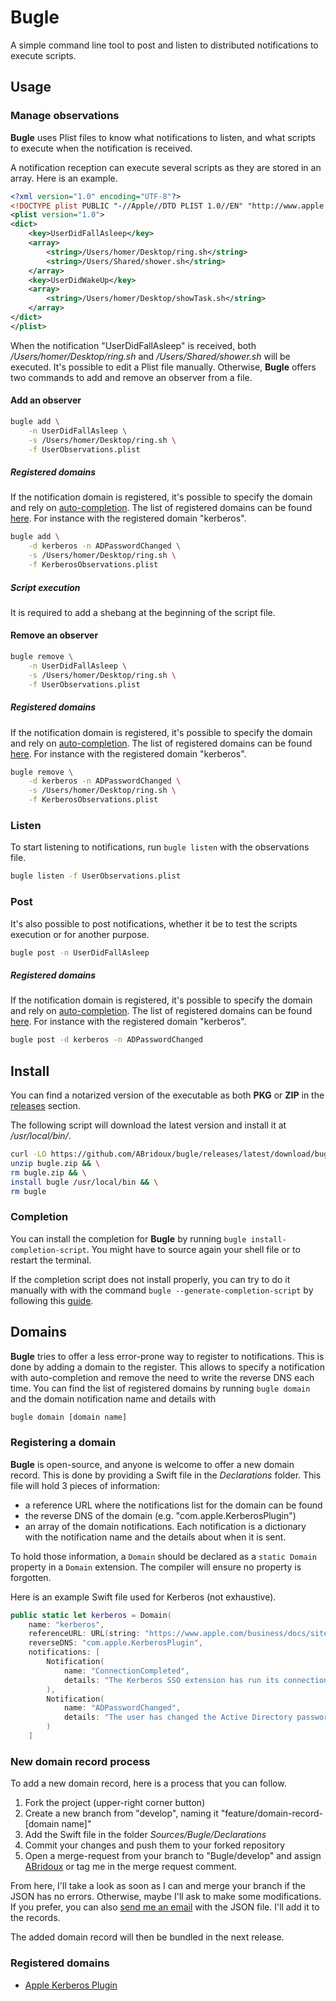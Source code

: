 # Bugle

A simple command line tool to post and listen to distributed notifications to execute scripts.

## Usage

### Manage observations

**Bugle** uses Plist files to know what notifications to listen, and what scripts to execute when the notification is received.

A notification reception can execute several scripts as they are stored in an array. Here is an example.

```xml
<?xml version="1.0" encoding="UTF-8"?>
<!DOCTYPE plist PUBLIC "-//Apple//DTD PLIST 1.0//EN" "http://www.apple.com/DTDs/PropertyList-1.0.dtd">
<plist version="1.0">
<dict>
    <key>UserDidFallAsleep</key>
    <array>
        <string>/Users/homer/Desktop/ring.sh</string>
        <string>/Users/Shared/shower.sh</string>
    </array>
    <key>UserDidWakeUp</key>
    <array>
        <string>/Users/homer/Desktop/showTask.sh</string>
    </array>
</dict>
</plist>
```

When the notification "UserDidFallAsleep" is received, both */Users/homer/Desktop/ring.sh* and */Users/Shared/shower.sh* will be executed.
It's possible to edit a Plist file manually. Otherwise, **Bugle** offers two commands to add and remove an observer from a file.

#### Add an observer

```bash
bugle add \
    -n UserDidFallAsleep \
    -s /Users/homer/Desktop/ring.sh \
    -f UserObservations.plist
```

##### Registered domains

If the notification domain is registered, it's possible to specify the domain and rely on [auto-completion](#completion). The list of registered domains can be found [here](#domains). For instance with the registered domain "kerberos".

```bash
bugle add \
    -d kerberos -n ADPasswordChanged \
    -s /Users/homer/Desktop/ring.sh \
    -f KerberosObservations.plist
```

##### Script execution

It is required to add a shebang at the beginning of the script file.

#### Remove an observer

```bash
bugle remove \
    -n UserDidFallAsleep \
    -s /Users/homer/Desktop/ring.sh \
    -f UserObservations.plist
```

##### Registered domains

If the notification domain is registered, it's possible to specify the domain and rely on [auto-completion](#completion). The list of registered domains can be found [here](#domains). For instance with the registered domain "kerberos".

```bash
bugle remove \
    -d kerberos -n ADPasswordChanged \
    -s /Users/homer/Desktop/ring.sh \
    -f KerberosObservations.plist
```

### Listen

To start listening to notifications, run `bugle listen` with the observations file.

```bash
bugle listen -f UserObservations.plist
```

### Post

It's also possible to post notifications, whether it be to test the scripts execution or for another purpose.

```bash
bugle post -n UserDidFallAsleep
```

##### Registered domains

If the notification domain is registered, it's possible to specify the domain and rely on [auto-completion](#completion). The list of registered domains can be found [here](#domains). For instance with the registered domain "kerberos".

```bash
bugle post -d kerberos -n ADPasswordChanged
```

## Install

You can find a notarized version of the executable as both **PKG** or **ZIP** in the [releases](https://github.com/ABridoux/bugle/releases) section.

The following script will download the latest version and install it at */usr/local/bin/*.

```bash
curl -LO https://github.com/ABridoux/bugle/releases/latest/download/bugle.zip && \
unzip bugle.zip && \
rm bugle.zip && \
install bugle /usr/local/bin && \
rm bugle
```

### Completion

You can install the completion for **Bugle** by running `bugle install-completion-script`. You might have to source again your shell file or to restart the terminal.

If the completion script does not install properly, you can try to do it manually with with the command `bugle --generate-completion-script` by following this [guide](https://github.com/apple/swift-argument-parser/blob/main/Documentation/07%20Completion%20Scripts.md).

## Domains

**Bugle** tries to offer a less error-prone way to register to notifications. This is done by adding a domain to the register. This allows to specify a notification with auto-completion and remove the need to write the reverse DNS each time. You can find the list of registered domains by running `bugle domain` and the domain notification name and details with 

```bash
bugle domain [domain name]
```

### Registering a domain
**Bugle** is open-source, and anyone is welcome to offer a new domain record. This is done by providing a Swift file in the *Declarations* folder. This file will hold 3 pieces of information:
- a reference URL where the notifications list for the domain can be found
- the reverse DNS of the domain (e.g. "com.apple.KerberosPlugin")
- an array of the domain notifications. Each notification is a dictionary with the notification name and the details about when it is sent.

To hold those information, a `Domain` should be declared as a `static Domain` property in a `Domain` extension. The compiler will ensure no property is forgotten.  
 
Here is an example Swift file used for Kerberos (not exhaustive).

```swift
public static let kerberos = Domain(
    name: "kerberos",
    referenceURL: URL(string: "https://www.apple.com/business/docs/site/Kerberos_Single_Sign_on_Extension_User_Guide.pdf")!,
    reverseDNS: "com.apple.KerberosPlugin",
    notifications: [
        Notification(
            name: "ConnectionCompleted",
            details: "The Kerberos SSO extension has run its connection process."
        ),
        Notification(
            name: "ADPasswordChanged",
            details: "The user has changed the Active Directory password with the extension"
        )
    ]
```

### New domain record process

To add a new domain record, here is a process that you can follow.

1. Fork the project (upper-right corner button)
2. Create a new branch from "develop", naming it "feature/domain-record-[domain name]"
3. Add the Swift file in the folder *Sources/Bugle/Declarations*
4. Commit your changes and push them to your forked repository
5. Open a merge-request from your branch to "Bugle/develop" and assign [ABridoux](https://github.com/ABridoux) or tag me in the merge request comment.

From here, I'll take a look as soon as I can and merge your branch if the JSON has no errors. Otherwise, maybe I'll ask to make some modifications.
If you prefer, you can also [send me an email](mailto:alexis1bridoux@gmail.com) with the JSON file. I'll add it to the records.

The added domain record will then be bundled in the next release.

### Registered domains

- [Apple Kerberos Plugin](https://www.apple.com/business/docs/site/Kerberos_Single_Sign_on_Extension_User_Guide.pdf)
